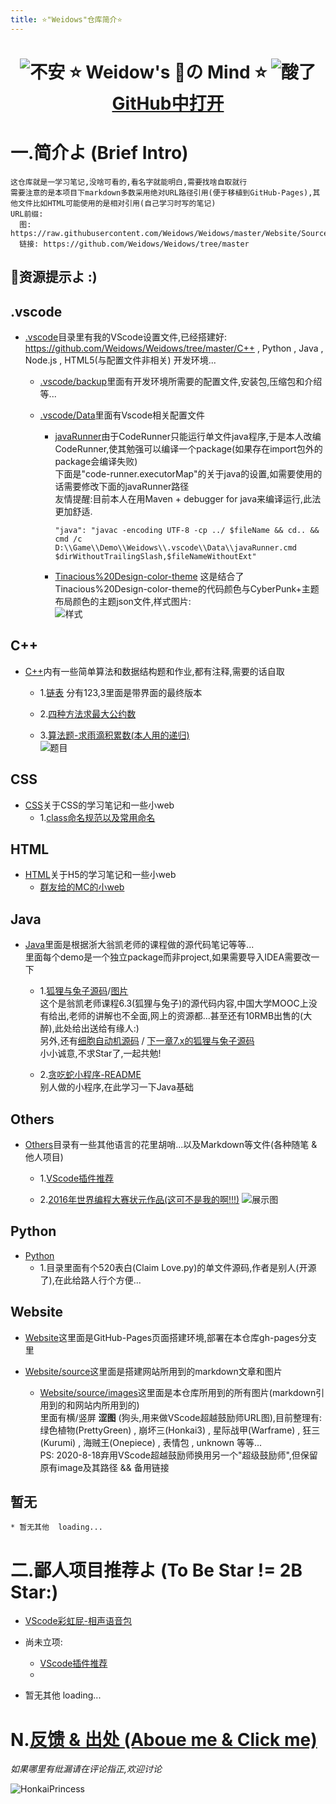 ```yaml
---
title: ⭐"Weidows"仓库简介⭐
---
```

<!--
 *                        _oo0oo_
 *                       o8888888o
 *                       88" . "88
 *                       (| -_- |)
 *                       0\  =  /0
 *                     ___/`---'\___
 *                   .' \\|     |// '.
 *                  / \\|||  :  |||// \
 *                 / _||||| -:- |||||- \
 *                |   | \\\  - /// |   |
 *                | \_|  ''\---/''  |_/ |
 *                \  .-\__  '-'  ___/-. /
 *              ___'. .'  /--.--\  `. .'___
 *           ."" '<  `.___\_<|>_/___.' >' "".
 *          | | :  `- \`.;`\ _ /`;.`/ - ` : | |
 *          \  \ `_.   \_ __\ /__ _/   .-` /  /
 *      =====`-.____`.___ \_____/___.-`___.-'=====
 *                        `=---='
 *
 *
 *      ~~~~~~~~~~~~~~~~~~~~~~~~~~~~~~~~~~~~~~~~~~~
 *
 *            佛祖保佑       永不宕机     永无BUG
 *
 *        佛曰:
 *                写字楼里写字间，写字间里程序员；
 *                程序人员写程序，又拿程序换酒钱。
 *                酒醒只在网上坐，酒醉还来网下眠；
 *                酒醉酒醒日复日，网上网下年复年。
 *                但愿老死电脑间，不愿鞠躬老板前；
 *                奔驰宝马贵者趣，公交自行程序员。
 *                别人笑我忒疯癫，我笑自己命太贱；
 *                不见满街漂亮妹，哪个归得程序员？
 *
 * @Author: Weidows
 * @Date: 2020-06-06 23:12:42
 * @LastEditors: Weidows
 * @LastEditTime: 2020-08-22 16:13:21
 * @FilePath: \Weidows\Website\source\repository\Weidows.md
 -->
<h1 align="center">

  ![不安](../images/ComicExpression/5fa9b8812822cbb106e68986c0799b7d44f5da23.jpg) ⭐️ Weidow's 🌈の Mind ⭐️ ![酸了](../images/ComicExpression/2909d2b0795b59041abfbc00d49d6048d646cbe2.jpg)  
  [GitHub中打开](https://github.com/Weidows/Weidows)
</h1>

# 一.简介よ (Brief Intro)
    这仓库就是一学习笔记,没啥可看的,看名字就能明白,需要找啥自取就行
    需要注意的是本项目下markdown多数采用绝对URL路径引用(便于移植到GitHub-Pages),其他文件比如HTML可能使用的是相对引用(自己学习时写的笔记)
    URL前缀:
      图: https://raw.githubusercontent.com/Weidows/Weidows/master/Website/Source/images
      链接: https://github.com/Weidows/Weidows/tree/master
  ## 🌈资源提示よ :)


<!-- !.vscode -->
  ## .vscode
  * [.vscode](https://github.com/Weidows/Weidows/tree/master/.vscode/)目录里有我的VScode设置文件,已经搭建好:
  https://github.com/Weidows/Weidows/tree/master/C++ , Python , Java , Node.js , HTML5(与配置文件非相关) 开发环境...  
    * [.vscode/backup](https://github.com/Weidows/Weidows/tree/master/.vscode/backup)里面有开发环境所需要的配置文件,安装包,压缩包和介绍等...  
  
    * [.vscode/Data](https://github.com/Weidows/Weidows/tree/master/.vscode/Data)里面有Vscode相关配置文件
      * [javaRunner](https://github.com/Weidows/Weidows/tree/master/.vscode/Data/javaRunner.cmd)由于CodeRunner只能运行单文件java程序,于是本人改编CodeRunner,使其勉强可以编译一个package(如果存在import包外的package会编译失败)  
      下面是"code-runner.executorMap"的关于java的设置,如需要使用的话需要修改下面的javaRunner路径  
      友情提醒:目前本人在用Maven + debugger for java来编译运行,此法更加舒适.

            "java": "javac -encoding UTF-8 -cp ../ $fileName && cd.. && cmd /c D:\\Game\\Demo\\Weidows\\.vscode\\Data\\javaRunner.cmd $dirWithoutTrailingSlash,$fileNameWithoutExt"

      * [Tinacious%20Design-color-theme](https://github.com/Weidows/Weidows/tree/master/.vscode/Data/Tinacious%20Design-color-theme.json) 这是结合了Tinacious%20Design-color-theme的代码颜色与CyberPunk+主题布局颜色的主题json文件,样式图片:  
      ![样式](../images/Screen/QQ截图20200822144122.jpg)


<!-- !C++ -->
  ## C++
  * [C++](https://github.com/Weidows/Weidows/tree/master/C++/)内有一些简单算法和数据结构题和作业,都有注释,需要的话自取
    * 1.[链表](https://github.com/Weidows/Weidows/tree/master/C++/Data_struct/LinkedList/) 分有123,3里面是带界面的最终版本
  
    * 2.[四种方法求最大公约数](https://github.com/Weidows/Weidows/tree/master/C++/Arithmetic/求最大公约数/methods_of_calculating_Max_common_divisor.c)

    * 3.[算法题-求雨滴积累数(本人用的递归)](https://github.com/Weidows/Weidows/tree/master/C++/Arithmetic/递归-求雨滴积累数/1.c)  
    ![题目](https://raw.githubusercontent.com/Weidows/Weidows/master/C++/Arithmetic/递归-求雨滴积累数/2bb975f41bd09c67.png)


<!-- !CSS -->
  ## CSS
  * [CSS](https://github.com/Weidows/Weidows/tree/master/CSS/)关于CSS的学习笔记和一些小web  
    * 1.[class命名规范以及常用命名](https://github.com/Weidows/Weidows/tree/master/CSS/Study/KeyPoints/ClassKeyWords.md)


<!-- !HTML -->
  ## HTML
  * [HTML](https://github.com/Weidows/Weidows/tree/master/HTML/)关于H5的学习笔记和一些小web  
    * [群友给的MC的小web](https://github.com/Weidows/Weidows/tree/master/HTML/mc.geek.net/)


<!-- !Java -->
  ## Java
  * [Java](https://github.com/Weidows/Weidows/tree/master/java/src/main/java/)里面是根据浙大翁凯老师的课程做的源代码笔记等等...  
  里面每个demo是一个独立package而非project,如果需要导入IDEA需要改一下  
    * 1.[狐狸与兔子源码](https://github.com/Weidows/Weidows/tree/master/java/src/main/java/twenty/july/my_interface/)/[图片](https://raw.githubusercontent.com/Weidows/Weidows/master/java/src/main/java/twenty/july/my_interface/interface/Cells173751.png)  
    这个是翁凯老师课程6.3(狐狸与兔子)的源代码内容,中国大学MOOC上没有给出,老师的讲解也不全面,网上的资源都...甚至还有10RMB出售的(大醉),此处给出送给有缘人:)  
    另外,还有[细胞自动机源码](https://github.com/Weidows/Weidows/tree/master/java/src/main/java/twenty/july/data_depart_behave/) / [下一章7.x的狐狸与兔子源码](https://github.com/Weidows/Weidows/tree/master/java/src/main/java/twenty/july/control_inversion/)  
    小小诚意,不求Star了,一起共勉!
  
    * 2.[贪吃蛇小程序-README](https://github.com/Weidows/Weidows/tree/master/java/src/main/java/demos/snake_game/README.md)  
    别人做的小程序,在此学习一下Java基础


<!-- !Others -->
  ## Others
  * [Others](https://github.com/Weidows/Weidows/tree/master/Others/)目录有一些其他语言的花里胡哨...以及Markdown等文件(各种随笔 & 他人项目)  
    * 1.[VScode插件推荐](https://github.com/Weidows/Weidows/tree/master/Others/MarkDown/Vscode.md)  

    * 2.[2016年世界编程大赛状元作品(这可不是我的啊!!!)](https://github.com/Weidows/Weidows/tree/master/Others/hg_fermi-paradox-20161105)
        ![展示图](https://raw.githubusercontent.com/Weidows/Weidows/master/Others/hg_fermi-paradox-20161105/screenshot.png)


<!-- !Python -->
  ## Python
  * [Python](https://github.com/Weidows/Weidows/tree/master/Python/)  
    * 1.目录里面有个520表白(Claim Love.py)的单文件源码,作者是别人(开源了),在此给路人行个方便...


<!-- !Website -->
  ## Website
  * [Website](https://github.com/Weidows/Weidows/tree/master/Website/)这里面是GitHub-Pages页面搭建环境,部署在本仓库gh-pages分支里

  * [Website/source](https://github.com/Weidows/Weidows/tree/master/Website/source/)这里面是搭建网站所用到的markdown文章和图片

    * [Website/source/images](https://github.com/Weidows/Weidows/tree/master/Website/source/images/)这里面是本仓库所用到的所有图片(markdown引用到的和网站内所用到的)  
    里面有横/竖屏 **涩图** (狗头,用来做VScode超越鼓励师URL图),目前整理有:  
      绿色植物(PrettyGreen) , 崩坏三(Honkai3) , 星际战甲(Warframe) , 狂三(Kurumi) , 海贼王(Onepiece) , 表情包 , unknown 等等...  
    PS: 2020-8-18弃用VScode超越鼓励师换用另一个"超级鼓励师",但保留原有image及其路径 && 备用链接

  
<!-- !暂无 -->
  ## 暂无
    * 暂无其他  loading...


# 二.鄙人项目推荐よ (To Be Star != 2B Star:)
  * [VScode彩虹屁-相声语音包](https://github.com/Weidows/Crosstalk-rainbow-fart)

  * 尚未立项:
    * [VScode插件推荐](https://github.com/Weidows/Weidows/tree/master/Others/MarkDown/Vscode.md)
    * 
  * 暂无其他  loading...


# N.[反馈 & 出处 (Aboue me & Click me)](https://Weidows.github.io/Weidows/about)

  *如果哪里有纰漏请在评论指正,欢迎讨论*

  ![HonkaiPrincess](https://raw.githubusercontent.com/Weidows/Weidows/master/Website/source/images/Honkai3/[Nitrouzs]82409651.jpg)